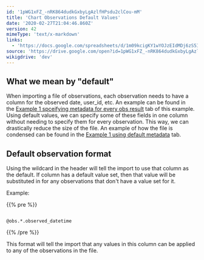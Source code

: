 ```yaml
---
id: '1pWG1xFZ_-nRK864dudkGxbyLgAzlfHPsdu2clCou-mM'
title: 'Chart Observations Default Values'
date: '2020-02-27T21:04:46.860Z'
version: 42
mimeType: 'text/x-markdown'
links:
  - 'https://docs.google.com/spreadsheets/d/1m09kcigKY1wYOJzEIdMDj6zS5IP5Me2_L-xK_53aFMY/edit'
source: 'https://drive.google.com/open?id=1pWG1xFZ_-nRK864dudkGxbyLgAzlfHPsdu2clCou-mM'
wikigdrive: 'dev'
---
```

## What we mean by "default"

When importing a file of observations, each observation needs to have a column for the observed date, user_id, etc. An example can be found in the [Example 1 spceifying metadata for every obs result](https://docs.google.com/spreadsheets/d/1m09kcigKY1wYOJzEIdMDj6zS5IP5Me2_L-xK_53aFMY/edit#gid=1502636095) tab of this example. Using default values, we can specify some of these fields in one column without needing to specify them for every observation. This way, we can drastically reduce the size of the file. An example of how the file is condensed can be found in the [Example 1 using default metadata](https://docs.google.com/spreadsheets/d/1m09kcigKY1wYOJzEIdMDj6zS5IP5Me2_L-xK_53aFMY/edit#gid=2105581120) tab.

## Default observation format

Using the wildcard in the header will tell the import to use that column as the default. If column has a default value set, then that value will be substituted in for any observations that don't have a value set for it.

Example:

{{% pre %}}
```

@obs.*.observed_datetime
```
{{% /pre %}}

This format will tell the import that any values in this column can be applied to any of the observations in the file.
